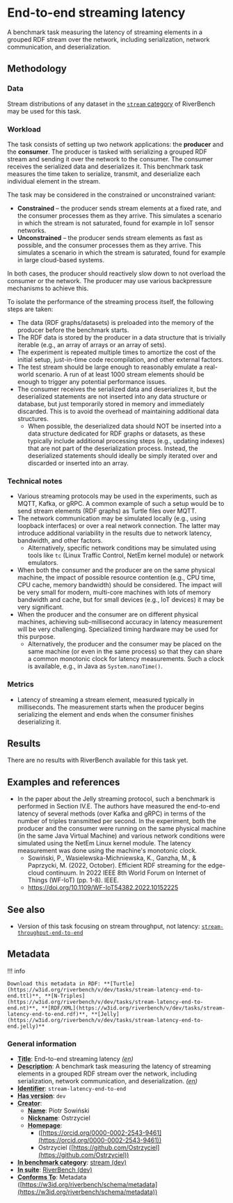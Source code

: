 # End-to-end streaming latency

A benchmark task measuring the latency of streaming elements in a grouped RDF stream over the network, including serialization, network communication, and deserialization.

## Methodology

### Data

Stream distributions of any dataset in the [`stream` category](../../categories/stream/index.md) of RiverBench may be used for this task.

### Workload

The task consists of setting up two network applications: the **producer** and the **consumer**. The producer is tasked with serializing a grouped RDF stream and sending it over the network to the consumer. The consumer receives the serialized data and deserializes it. This benchmark task measures the time taken to serialize, transmit, and deserialize each individual element in the stream.

The task may be considered in the constrained or unconstrained variant:

- **Constrained** – the producer sends stream elements at a fixed rate, and the consumer processes them as they arrive. This simulates a scenario in which the stream is not saturated, found for example in IoT sensor networks.
- **Unconstrained** – the producer sends stream elements as fast as possible, and the consumer processes them as they arrive. This simulates a scenario in which the stream is saturated, found for example in large cloud-based systems.

In both cases, the producer should reactively slow down to not overload the consumer or the network. The producer may use various backpressure mechanisms to achieve this.

To isolate the performance of the streaming process itself, the following steps are taken:

- The data (RDF graphs/datasets) is preloaded into the memory of the producer before the benchmark starts.
- The RDF data is stored by the producer in a data structure that is trivially iterable (e.g., an array of arrays or an array of sets).
- The experiment is repeated multiple times to amortize the cost of the initial setup, just-in-time code recompilation, and other external factors.
- The test stream should be large enough to reasonably emulate a real-world scenario. A run of at least 1000 stream elements should be enough to trigger any potential performance issues.
- The consumer receives the serialized data and deserializes it, but the deserialized statements are not inserted into any data structure or database, but just temporarily stored in memory and immediately discarded. This is to avoid the overhead of maintaining additional data structures.
    - When possible, the deserialized data should NOT be inserted into a data structure dedicated for RDF graphs or datasets, as these typically include additional processing steps (e.g., updating indexes) that are not part of the deserialization process. Instead, the deserialized statements should ideally be simply iterated over and discarded or inserted into an array.

### Technical notes

- Various streaming protocols may be used in the experiments, such as MQTT, Kafka, or gRPC. A common example of such a setup would be to send stream elements (RDF graphs) as Turtle files over MQTT.
- The network communication may be simulated locally (e.g., using loopback interfaces) or over a real network connection. The latter may introduce additional variability in the results due to network latency, bandwidth, and other factors.
    - Alternatively, specific network conditions may be simulated using tools like `tc` (Linux Traffic Control, NetEm kernel module) or network emulators.
- When both the consumer and the producer are on the same physical machine, the impact of possible resource contention (e.g., CPU time, CPU cache, memory bandwidth) should be considered. The impact will be very small for modern, multi-core machines with lots of memory bandwidth and cache, but for small devices (e.g., IoT devices) it may be very significant.
- When the producer and the consumer are on different physical machines, achieving sub-millisecond accuracy in latency measurement will be very challenging. Specialized timing hardware may be used for this purpose.
    - Alternatively, the producer and the consumer may be placed on the same machine (or even in the same process) so that they can share a common monotonic clock for latency measurements. Such a clock is available, e.g., in Java as `System.nanoTime()`.

### Metrics

- Latency of streaming a stream element, measured typically in milliseconds. The measurement starts when the producer begins serializing the element and ends when the consumer finishes deserializing it.

## Results

There are no results with RiverBench available for this task yet.

## Examples and references

- In the paper about the Jelly streaming protocol, such a benchmark is performed in Section IV.E. The authors have measured the end-to-end latency of several methods (over Kafka and gRPC) in terms of the number of triples transmitted per second. In the experiment, both the producer and the consumer were running on the same physical machine (in the same Java Virtual Machine) and various network conditions were simulated using the NetEm Linux kernel module. The latency measurement was done using the machine's monotonic clock.
    - Sowiński, P., Wasielewska-Michniewska, K., Ganzha, M., & Paprzycki, M. (2022, October). Efficient RDF streaming for the edge-cloud continuum. In 2022 IEEE 8th World Forum on Internet of Things (WF-IoT) (pp. 1-8). IEEE.
    - https://doi.org/10.1109/WF-IoT54382.2022.10152225

## See also

- Version of this task focusing on stream throughput, not latency: [`stream-throughput-end-to-end`](../stream-throughput-end-to-end/index.md)


## Metadata



!!! info

    Download this metadata in RDF: **[Turtle](https://w3id.org/riverbench/v/dev/tasks/stream-latency-end-to-end.ttl)**, **[N-Triples](https://w3id.org/riverbench/v/dev/tasks/stream-latency-end-to-end.nt)**, **[RDF/XML](https://w3id.org/riverbench/v/dev/tasks/stream-latency-end-to-end.rdf)**, **[Jelly](https://w3id.org/riverbench/v/dev/tasks/stream-latency-end-to-end.jelly)**



### General information

- **<abbr title="A name given to the resource.">Title</abbr>**: End-to-end streaming latency _(<abbr title="English">en</abbr>)_
- **<abbr title="An account of the resource.">Description</abbr>**: A benchmark task measuring the latency of streaming elements in a grouped RDF stream over the network, including serialization, network communication, and deserialization. _(<abbr title="English">en</abbr>)_
- **<abbr title="An unambiguous reference to the resource within a given context.">Identifier</abbr>**: `stream-latency-end-to-end`
- **<abbr title="Version tag of an artifact">Has version</abbr>**: `dev`
- **<abbr title="An entity responsible for making the resource.">Creator</abbr>**: 
    - **<abbr title="A name for some thing.">Name</abbr>**: Piotr Sowiński
    - **<abbr title="A short informal nickname characterising an agent (includes login identifiers, IRC and other chat nicknames).">Nickname</abbr>**: Ostrzyciel
    - **<abbr title="A homepage for some thing.">Homepage</abbr>**:     
        -  ([https://orcid.org/0000-0002-2543-9461](https://orcid.org/0000-0002-2543-9461))
        - Ostrzyciel ([https://github.com/Ostrzyciel](https://github.com/Ostrzyciel))
- **<abbr title="Indicates that the subject (either a task or a profile) is in benchmark category. This property is functional (each task/profile must be in exactly one benchmark category).">In benchmark category</abbr>**: [stream (dev)](https://w3id.org/riverbench/v/dev/categories/stream)
- **<abbr title="Indicates the benchmark suite to which a dataset or profile belongs">In suite</abbr>**: [RiverBench (dev)](https://w3id.org/riverbench/)
- **<abbr title="An established standard to which the described resource conforms.">Conforms To</abbr>**: Metadata ([https://w3id.org/riverbench/schema/metadata](https://w3id.org/riverbench/schema/metadata))

